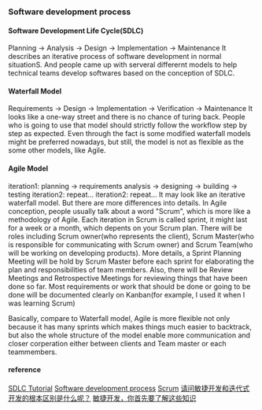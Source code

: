 ###  Software development process

#### Software Development Life Cycle(SDLC)
Planning -> Analysis -> Design -> Implementation -> Maintenance
It describes an iterative process of software development in normal situationS.
And people came up with serveral differernt models to help technical teams develop softwares based on the conception of SDLC.

#### Waterfall Model
Requirements -> Design -> Implementation -> Verification -> Maintenance
It looks like a one-way street and there is no chance of turing back. 
People who is going to use that model should strictly follow the workflow step by step as expected.
Even through the fact is some modified waterfall models might be preferred nowadays, 
but still, the model is not as flexible as the some other models, like Agile.

#### Agile Model
iteration1: planning -> requirements analysis -> designing -> building -> testing
iteration2: repeat...
iteration2: repeat...
It may look like an iterative waterfall model. But there are more differences into details.
In Agile conception, people usually talk about a word "Scrum", which is more like a methodology of Agile.
Each iteration in Scrum is called sprint, it might last for a week or a month, which depents on your Scrum plan.
There will be roles including Scrum owner(who represents the client), Scrum Master(who is responsible for communicating with Scrum owner) and Scrum Team(who will be working on developing products).
More details, a Sprint Planning Meeting will be hold by Scrum Master before each sprint for elaborating the plan and responsibilities of team members.
Also, there will be Review Meetings and Retrospective Meetings for reviewing things that have been done so far. 
Most requirements or work that should be done or going to be done will be documented clearly on Kanban(for example, I used it when I was learning Scrum)

Basically, compare to Waterfall model, Agile is more flexible not only because it has many sprints which makes things much easier to backtrack, 
but also the whole structure of the model enable more communication and closer corperation either between clients and Team master or each teammembers.


#### reference
[SDLC Tutorial](https://www.tutorialspoint.com/sdlc/index.htm)
[Software development process](https://en.wikipedia.org/wiki/Software_development_process)
[Scrum](https://www.mountaingoatsoftware.com/agile/scrum)
[请问敏捷开发和迭代式开发的根本区别是什么呢？](https://www.zhihu.com/question/27847344)
[敏捷开发，你首先要了解这些知识](https://blog.teambition.com/blog/agile-tool/agile-scrum-02/)
